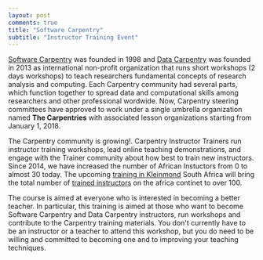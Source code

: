 ```yaml
---
layout: post
comments: true
title: "Software Carpentry"
subtitle: "Instructor Training Event"
---
```


[Software Carpentry](https://software-carpentry.org/) was founded in 1998 and [Data Carpentry](http://www.datacarpentry.org)
was founded in 2013 as international non-profit organization that runs short workshops (2 days workshops) to teach researchers
fundamental concepts of research analysis and computing. Each Carpentry community had several parts, which  function together to spread data and computational skills among researchers and other professional wordwide. Now, Carpentry steering committees have approved to work under a single umbrella organization named **The Carpentries**  with associated lesson organizations starting from January 1, 2018. 

The Carpentry community is growing!. Carpentry Instructor Trainers run instructor training workshops, lead online teaching 
demonstrations, and engage with the Trainer community about how best to train new instructors. Since 2014, we have increased 
the number of African Instuctors from 0 to almost 30 today. The upcoming [training in Kleinmond](https://tenet-rccpii.github.io/2018-02-21-South-Africa-ttt/) South Africa will  bring the total number of [trained instructors](https://software-carpentry.org/team/) on the africa continet to over 100.

The course is aimed at everyone who is interested in becoming a better teacher. In particular, this training is aimed at those who want to become Software Carpentry and Data Carpentry instructors, run workshops and contribute to the Carpentry training materials. You don't currently have to be an instructor or a teacher to attend this workshop, but you do need to be willing and committed to becoming one and to improving your teaching techniques.



